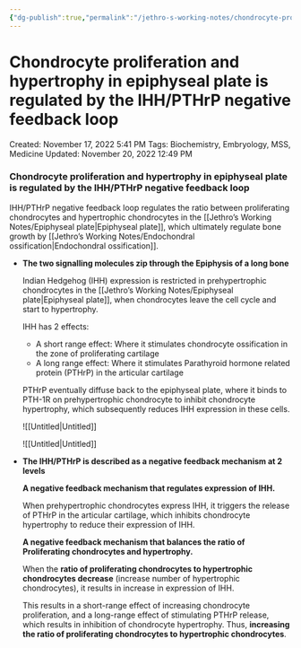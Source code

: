 ```yaml
---
{"dg-publish":true,"permalink":"/jethro-s-working-notes/chondrocyte-proliferation-and-hypertrophy-in-epiph/","dgPassFrontmatter":true}
---
```



# Chondrocyte proliferation and hypertrophy in epiphyseal plate is regulated by the IHH/PTHrP negative feedback loop

Created: November 17, 2022 5:41 PM
Tags: Biochemistry, Embryology, MSS, Medicine
Updated: November 20, 2022 12:49 PM

### Chondrocyte proliferation and hypertrophy in epiphyseal plate is regulated by the IHH/PTHrP negative feedback loop

IHH/PTHrP negative feedback loop regulates the ratio between proliferating chondrocytes and hypertrophic chondrocytes in the [[Jethro’s Working Notes/Epiphyseal plate\|Epiphyseal plate]], which ultimately regulate bone growth by [[Jethro’s Working Notes/Endochondral ossification\|Endochondral ossification]].

- ****************************************************The two signalling molecules zip through the Epiphysis of a long bone****************************************************
    
    Indian Hedgehog (IHH) expression is restricted in prehypertrophic chondrocytes in the [[Jethro’s Working Notes/Epiphyseal plate\|Epiphyseal plate]], when chondrocytes leave the cell cycle and start to hypertrophy.
    
    IHH has 2 effects:
    
    - A short range effect: Where it stimulates chondrocyte ossification in the zone of proliferating cartilage
    - A long range effect: Where it stimulates Parathyroid hormone related protein (PTHrP) in the articular cartilage
    
    PTHrP eventually diffuse back to the epiphyseal plate, where it binds to PTH-1R on prehypertrophic chondrocyte to inhibit chondrocyte hypertrophy, which subsequently reduces IHH expression in these cells.
    
    ![[Untitled\|Untitled]]
    
    ![[Untitled\|Untitled]]
    
- ********************************************************************************************The IHH/PTHrP is described as a negative feedback mechanism at 2 levels********************************************************************************************
    
    ****************************************************************A negative feedback mechanism that regulates expression of IHH.****************************************************************
    
    When prehypertrophic chondrocytes express IHH, it triggers the release of PTHrP in the articular cartilage, which inhibits chondrocyte hypertrophy to reduce their expression of IHH.
    
    ****************************************************************************************************************************A negative feedback mechanism that balances the ratio of Proliferating chondrocytes and hypertrophy.****************************************************************************************************************************
    
    When the **ratio of proliferating chondrocytes to hypertrophic chondrocytes decrease** (increase number of hypertrophic chondrocytes), it results in increase in expression of IHH.
    
    This results in a short-range effect of increasing chondrocyte proliferation, and a long-range effect of stimulating PTHrP release, which results in inhibition of chondrocyte hypertrophy. Thus, **increasing the ratio of proliferating chondrocytes to hypertrophic chondrocytes**.